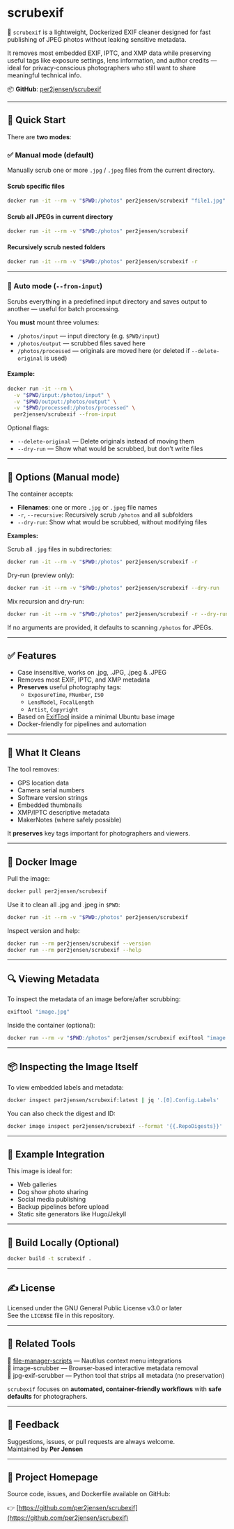 # scrubexif

🧼 `scrubexif` is a lightweight, Dockerized EXIF cleaner designed for fast publishing of JPEG photos without leaking sensitive metadata.

It removes most embedded EXIF, IPTC, and XMP data while preserving useful tags like exposure settings, lens information, and author credits — ideal for privacy-conscious photographers who still want to share meaningful technical info.

📦 **GitHub**: [per2jensen/scrubexif](https://github.com/per2jensen/scrubexif)

---

## 🚀 Quick Start

There are **two modes**:

### ✅ Manual mode (default)

Manually scrub one or more `.jpg` / `.jpeg` files from the current directory.

#### Scrub specific files

```bash
docker run -it --rm -v "$PWD:/photos" per2jensen/scrubexif "file1.jpg" "file2.jpeg"
```

#### Scrub all JPEGs in current directory

```bash
docker run -it --rm -v "$PWD:/photos" per2jensen/scrubexif
```

#### Recursively scrub nested folders

```bash
docker run -it --rm -v "$PWD:/photos" per2jensen/scrubexif -r
```

---

### 🤖 Auto mode (`--from-input`)

Scrubs everything in a predefined input directory and saves output to another — useful for batch processing.

You **must** mount three volumes:

- `/photos/input` — input directory (e.g. `$PWD/input`)
- `/photos/output` — scrubbed files saved here
- `/photos/processed` — originals are moved here (or deleted if `--delete-original` is used)

#### Example:

```bash
docker run -it --rm \
  -v "$PWD/input:/photos/input" \
  -v "$PWD/output:/photos/output" \
  -v "$PWD/processed:/photos/processed" \
  per2jensen/scrubexif --from-input
```

Optional flags:

- `--delete-original` — Delete originals instead of moving them
- `--dry-run` — Show what would be scrubbed, but don’t write files

---

## 🔧 Options (Manual mode)

The container accepts:

- **Filenames**: one or more `.jpg` or `.jpeg` file names
- `-r`, `--recursive`: Recursively scrub `/photos` and all subfolders
- `--dry-run`: Show what would be scrubbed, without modifying files

**Examples:**

Scrub all `.jpg` files in subdirectories:

```bash
docker run -it --rm -v "$PWD:/photos" per2jensen/scrubexif -r
```

Dry-run (preview only):

```bash
docker run -it --rm -v "$PWD:/photos" per2jensen/scrubexif --dry-run
```

Mix recursion and dry-run:

```bash
docker run -it --rm -v "$PWD:/photos" per2jensen/scrubexif -r --dry-run
```

If no arguments are provided, it defaults to scanning `/photos` for JPEGs.

---

## ✅ Features

- Case insensitive, works on .jpg, .JPG, .jpeg & .JPEG
- Removes most EXIF, IPTC, and XMP metadata
- **Preserves** useful photography tags:
  - `ExposureTime`, `FNumber`, `ISO`
  - `LensModel`, `FocalLength`
  - `Artist`, `Copyright`
- Based on [ExifTool](https://exiftool.org/) inside a minimal Ubuntu base image
- Docker-friendly for pipelines and automation

---

## 🧼 What It Cleans

The tool removes:

- GPS location data
- Camera serial numbers
- Software version strings
- Embedded thumbnails
- XMP/IPTC descriptive metadata
- MakerNotes (where safely possible)

It **preserves** key tags important for photographers and viewers.

---

## 🐳 Docker Image

Pull the image:

```bash
docker pull per2jensen/scrubexif
```

Use it to clean all .jpg and .jpeg in `$PWD`:

```bash
docker run -it --rm -v "$PWD:/photos" per2jensen/scrubexif
```

Inspect version and help:

```bash
docker run --rm per2jensen/scrubexif --version
docker run --rm per2jensen/scrubexif --help
```

---

## 🔍 Viewing Metadata

To inspect the metadata of an image before/after scrubbing:

```bash
exiftool "image.jpg"
```

Inside the container (optional):

```bash
docker run --rm -v "$PWD:/photos" per2jensen/scrubexif exiftool "image.jpg"
```

---

## 📦 Inspecting the Image Itself

To view embedded labels and metadata:

```bash
docker inspect per2jensen/scrubexif:latest | jq '.[0].Config.Labels'
```

You can also check the digest and ID:

```bash
docker image inspect per2jensen/scrubexif --format '{{.RepoDigests}}'
```

---

## 📁 Example Integration

This image is ideal for:

- Web galleries
- Dog show photo sharing
- Social media publishing
- Backup pipelines before upload
- Static site generators like Hugo/Jekyll

---

## 🔧 Build Locally (Optional)

```bash
docker build -t scrubexif .
```

---

## ✍️ License

Licensed under the GNU General Public License v3.0 or later  
See the `LICENSE` file in this repository.

---

## 🙌 Related Tools

📸 [file-manager-scripts](https://github.com/per2jensen/file-manager-scripts) — Nautilus context menu integrations  
📸 image-scrubber — Browser-based interactive metadata removal  
📸 jpg-exif-scrubber — Python tool that strips all metadata (no preservation)

`scrubexif` focuses on **automated, container-friendly workflows** with **safe defaults** for photographers.

---

## 💬 Feedback

Suggestions, issues, or pull requests are always welcome.  
Maintained by **Per Jensen**

---

## 🔗 Project Homepage

Source code, issues, and Dockerfile available on GitHub:

👉 [https://github.com/per2jensen/scrubexif](https://github.com/per2jensen/scrubexif)
